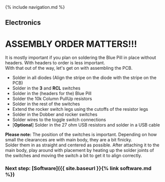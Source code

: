 {% include navigation.md %}

## Electronics
# ASSEMBLY ORDER MATTERS!!!
It is mostly important if you plan on soldering the Blue Pill in place without headers. With headers to order is less important.  
With that out of the way, let's get on with assembling the PCB.
* Solder in all diodes (Align the stripe on the diode with the stripe on the PCB)
* Solder in the **3** and **RCL** switches
* Solder in the (headers for the) Blue Pill
* Solder the 10k Column PullUp resistors
* Solder in the rest of the switches
* Extend the rocker switch legs using the cutoffs of the resistor legs
* Solder in the Dobber and rocker switches
* Solder wires to the toggle switch connections
* \[**Optional**\] Solder in the 27 ohm USB resistors and solder in a USB cable

**Please note:** The position of the switches is important. Depending on how small the clearances are with main body, they are a bit finicky.  
Solder them in as straight and centered as possible. After attaching it to the main body, play around with placement by heating up the solder joints of the switches and moving the switch a bit to get it to align correctly.

### Next step: [Software]({{ site.baseurl }}{% link software.md %})
